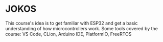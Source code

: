 # JOKOS
This course's idea is to get familiar with ESP32 and get a basic understanding of how microcontrollers work. Some tools covered by the course:
VS Code, CLion, Arduino IDE, PlatformIO, FreeRTOS
